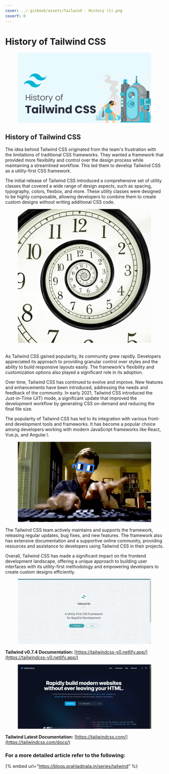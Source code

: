 ```yaml
---
cover: ../.gitbook/assets/Tailwind - History (1).png
coverY: 0
---
```


# History of Tailwind CSS

<figure><img src="../.gitbook/assets/Tailwind - History (2).png" alt=""><figcaption></figcaption></figure>

## History of Tailwind CSS

The idea behind Tailwind CSS originated from the team's frustration with the limitations of traditional CSS frameworks. They wanted a framework that provided more flexibility and control over the design process while maintaining a streamlined workflow. This led them to develop Tailwind CSS as a utility-first CSS framework.

The initial release of Tailwind CSS introduced a comprehensive set of utility classes that covered a wide range of design aspects, such as spacing, typography, colors, flexbox, and more. These utility classes were designed to be highly composable, allowing developers to combine them to create custom designs without writing additional CSS code.

<figure><img src="../.gitbook/assets/image (4).png" alt=""><figcaption></figcaption></figure>

\
As Tailwind CSS gained popularity, its community grew rapidly. Developers appreciated its approach to providing granular control over styles and the ability to build responsive layouts easily. The framework's flexibility and customization options also played a significant role in its adoption.

Over time, Tailwind CSS has continued to evolve and improve. New features and enhancements have been introduced, addressing the needs and feedback of the community. In early 2021, Tailwind CSS introduced the Just-in-Time (JIT) mode, a significant update that improved the development workflow by generating CSS on-demand and reducing the final file size.

The popularity of Tailwind CSS has led to its integration with various front-end development tools and frameworks. It has become a popular choice among developers working with modern JavaScript frameworks like React, Vue.js, and Angular.\


<figure><img src="../.gitbook/assets/image (1).png" alt=""><figcaption></figcaption></figure>

The Tailwind CSS team actively maintains and supports the framework, releasing regular updates, bug fixes, and new features. The framework also has extensive documentation and a supportive online community, providing resources and assistance to developers using Tailwind CSS in their projects.

Overall, Tailwind CSS has made a significant impact on the frontend development landscape, offering a unique approach to building user interfaces with its utility-first methodology and empowering developers to create custom designs efficiently.

<figure><img src="../.gitbook/assets/image (7).png" alt=""><figcaption></figcaption></figure>

**Tailwind v0.7.4 Documentation:** [https://tailwindcss-v0.netlify.app/](https://tailwindcss-v0.netlify.app/)

<figure><img src="../.gitbook/assets/image (8).png" alt=""><figcaption></figcaption></figure>

**Tailwind Latest Documentation:** [https://tailwindcss.com/](https://tailwindcss.com/docs/)

### For a more detailed article refer to the following:&#x20;

{% embed url="https://blogs.prahladinala.in/series/tailwind" %}


